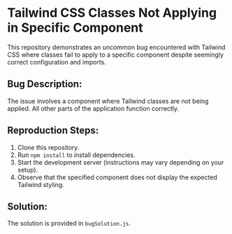 # Tailwind CSS Classes Not Applying in Specific Component

This repository demonstrates an uncommon bug encountered with Tailwind CSS where classes fail to apply to a specific component despite seemingly correct configuration and imports.

## Bug Description:

The issue involves a component where Tailwind classes are not being applied.  All other parts of the application function correctly.

## Reproduction Steps:

1. Clone this repository.
2. Run `npm install` to install dependencies.
3. Start the development server (instructions may vary depending on your setup).
4. Observe that the specified component does not display the expected Tailwind styling.

## Solution:

The solution is provided in `bugSolution.js`.